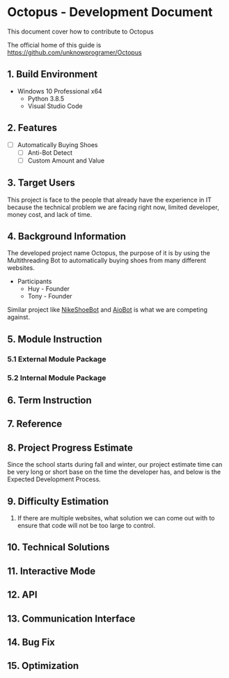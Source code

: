 # Octopus - Development Document

This document cover how to contribute to Octopus

The official home of this guide is https://github.com/unknowprogramer/Octopus

## 1. Build Environment

- Windows 10 Professional x64
  - Python 3.8.5
  - Visual Studio Code

## 2. Features

- [ ] Automatically Buying Shoes
  - [ ] Anti-Bot Detect
  - [ ] Custom Amount and Value

## 3. Target Users

This project is face to the people that already have the experience in IT because the technical problem we are facing right now, limited developer, money cost, and lack of time.

## 4. Background Information

The developed project name Octopus, the purpose of it is by using the Multithreading Bot to automatically buying shoes from many different websites.

- Participants
  - Huy - Founder
  - Tony - Founder

Similar project like [NikeShoeBot](https://www.nikeshoebot.com/) and [AioBot](https://www.aiobot.com/) is what we are competing against.

## 5. Module Instruction

### 5.1 External Module Package



### 5.2 Internal Module Package



## 6. Term Instruction



## 7. Reference



## 8. Project Progress Estimate

Since the school starts during fall and winter, our project estimate time can be very long or short base on the time the developer has, and below is the Expected Development Process.

## 9. Difficulty Estimation

1. If there are multiple websites, what solution we can come out with to ensure that code will not be too large to control.

## 10. Technical Solutions



## 11. Interactive Mode



## 12. API



## 13. Communication Interface



## 14. Bug Fix



## 15. Optimization

